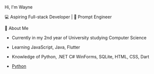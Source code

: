 Hi, I'm Wayne

💻 Aspiring Full-stack Developer | 📝 Prompt Engineer  

🧠 About Me
- Currently in my 2nd year of University studying Computer Science
- Learning JavaScript, Java, Flutter
- Knowledge of Python, .NET C# WinForms, SQLite, HTML, CSS, Dart

- [Python](https://img.shields.io/badge/-Python-3776AB?logo=python&logoColor=white)
